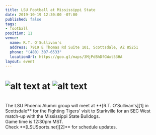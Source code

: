 ```yaml
---
title: LSU Football at Mississippi State
date: 2019-10-19 12:30:00 -07:00
published: false
tags:
- football
position: 11
venue:
  name: R.T. O'Sullivan's
  address: 7919 E Thomas Rd Suite 101, Scottsdale, AZ 85251
  phone: "(480) 307-6533"
  locationUrl: https://goo.gl/maps/3MjPdBhDfGWxt53HA
layout: event
---
```


# ![alt text](https://lsu-phoenix-alumni.github.io/assets/img/LSUTigers.png "LSU Fighting Tigers") at ![alt text](https://lsu-phoenix-alumni.github.io/assets/img/MSUBulldogs.png "Mississippi State Bulldogs")  
<br>
The LSU Phoenix Alumni group will meet at **[R.T. O'Sullivan's][1] in Scottsdale** for the Fighting Tigers' visit to Starkville for an SEC West match-up with the Mississippi State Bulldogs.  
<br>
Game time is 12:30pm MST.  
<br>
Check **[LSUSports.net][2]** for schedule updates.  

[1]: https://scottsdale.rtosullivans.com/ "RTO Scottsdale website"
[2]: http://www.lsusports.net/SportSelect.dbml?SPID=2164&SPSID=27811&DB_OEM_ID=5200&_ga=2.61742444.1994479276.1565745145-1475237789.1565745143 "THE OFFICIAL SITE OF LSU ATHLETICS"